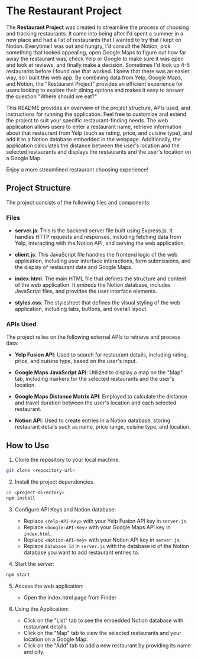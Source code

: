 # The Restaurant Project

The **Restaurant Project** was created to streamline the process of choosing and tracking restaurants. It came into being after I'd spent a summer in a new place and had a list of restaurants that I wanted to try that I kept on Notion. Everytime I was out and hungry, I'd consult the Notion, pick something that looked appealing, open Google Maps to figure out how far away the restaurant was, check Yelp or Google to make sure it was open and look at reviews, and finally make a decision. Sometimes I'd look up 4-5 restaurants before I found one that worked. I knew that there was an easier way, so I built this web app. By combining data from Yelp, Google Maps, and Notion, the "Restaurant Project" provides an efficient experience for users looking to explore their dining options and makes it easy to answer the question "Where should we eat?"

This README provides an overview of the project structure, APIs used, and instructions for running the application. Feel free to customize and extend the project to suit your specific restaurant-finding needs. The web application  allows users to enter a restaurant name, retrieve information about that restaurant from Yelp (such as rating, price, and cuisine type), and add it to a Notion database embedded in the webpage. Additionally, the application calculates the distance between the user's location and the selected restaurants and displays the restaurants and the user's location on a Google Map. 

Enjoy a more streamlined restaurant choosing experience!

## Project Structure

The project consists of the following files and components:

### Files

- **server.js**: This is the backend server file built using Express.js. It handles HTTP requests and responses, including fetching data from Yelp, interacting with the Notion API, and serving the web application.

- **client.js**: This JavaScript file handles the frontend logic of the web application, including user interface interactions, form submissions, and the display of restaurant data and Google Maps.

- **index.html**: The main HTML file that defines the structure and content of the web application. It embeds the Notion database, includes JavaScript files, and provides the user interface elements.

- **styles.css**: The stylesheet that defines the visual styling of the web application, including tabs, buttons, and overall layout.

### APIs Used

The project relies on the following external APIs to retrieve and process data:

- **Yelp Fusion API**: Used to search for restaurant details, including rating, price, and cuisine type, based on the user's input.

- **Google Maps JavaScript API**: Utilized to display a map on the "Map" tab, including markers for the selected restaurants and the user's location.

- **Google Maps Distance Matrix API**: Employed to calculate the distance and travel duration between the user's location and each selected restaurant.

- **Notion API**: Used to create entries in a Notion database, storing restaurant details such as name, price range, cuisine type, and location.

## How to Use

1. Clone the repository to your local machine.

```bash
git clone <repository-url>
```

2. Install the project dependencies.

```bash
cd <project-directory>
npm install
```

3. Configure API Keys and Notion database:

   - Replace `<Yelp-API-Key>` with your Yelp Fusion API key in `server.js`.
   - Replace `<Google-API-Key>` with your Google Maps API key in `index.html`.
   - Replace `<Notion-API-Key>` with your Notion API key in `server.js`.
   - Replace `Database_Id` in `server.js` with the database id of the Notion database you want to add restaurant entries to.

4. Start the server:

```bash
npm start
```

5. Access the web application:

   - Open the index.html page from Finder

6. Using the Application:

   - Click on the "List" tab to see the embedded Notion database with restaurant details.
   - Click on the "Map" tab to view the selected restaurants and your location on a Google Map.
   - Click on the "Add" tab to add a new restaurant by providing its name and city.
